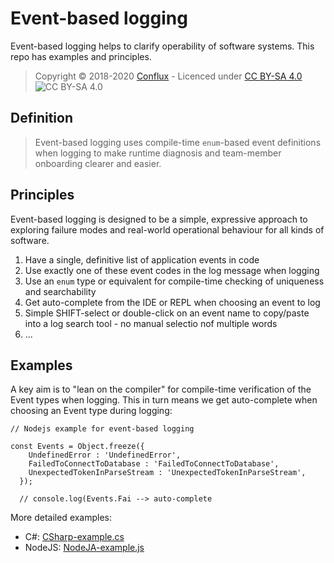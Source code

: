 # Event-based logging

Event-based logging helps to clarify operability of software systems. This repo has examples and principles.

> Copyright © 2018-2020 [Conflux](https://confluxdigital.net/) - Licenced under [CC BY-SA 4.0](https://creativecommons.org/licenses/by-sa/4.0/) ![CC BY-SA 4.0](https://licensebuttons.net/l/by-sa/3.0/88x31.png)

## Definition

> Event-based logging uses compile-time `enum`-based event definitions when logging to make runtime diagnosis and team-member onboarding clearer and easier. 

## Principles

Event-based logging is designed to be a simple, expressive approach to exploring failure modes and real-world operational behaviour for all kinds of software.

1. Have a single, definitive list of application events in code
2. Use exactly one of these event codes in the log message when logging
3. Use an `enum` type or equivalent for compile-time checking of uniqueness and searchability
4. Get auto-complete from the IDE or REPL when choosing an event to log
5. Simple SHIFT-select or double-click on an event name to copy/paste into a log search tool - no manual selectio nof multiple words
6. ...

## Examples

A key aim is to "lean on the compiler" for compile-time verification of the Event types when logging. This in turn means we get auto-complete when choosing an Event type during logging:

```
// Nodejs example for event-based logging

const Events = Object.freeze({
    UndefinedError : 'UndefinedError',
    FailedToConnectToDatabase : 'FailedToConnectToDatabase',
    UnexpectedTokenInParseStream : 'UnexpectedTokenInParseStream',
  });
  
  // console.log(Events.Fai --> auto-complete 
```

More detailed examples:

* C#: [CSharp-example.cs](examples/CSharp-example.cs)
* NodeJS: [NodeJA-example.js](examples/NodeJS-example.js)
